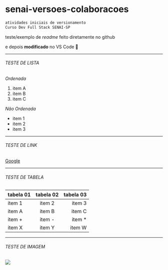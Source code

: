 # senai-versoes-colaboracoes
```bash
atividades iniciais de versionamento
Curso Dev Full Stack SENAI-SP
```

teste/exemplo de *readme* feito diretamente no github

e depois **modificado** no VS Code :rocket:

---
###### TESTE DE LISTA

*Ordenada*
1. item A
2. item B
3. item C 

*Não Ordenada*
+ item 1
+ item 2
+ item 3

---
###### TESTE DE LINK

[Google](https://www.google.com)

---
###### TESTE DE TABELA
| tabela 01  | tabela 02  | tabela 03  |
| ---------- | :--------: | ---------: |
| item 1     | item 2     | item 3     |
| item A | item B | item C |
| item + | item - | item * |
| item X | item Y | item W |

---
###### TESTE DE IMAGEM

<img src="https://anpei.org.br/site-novo/wp-content/uploads/2019/05/senai.jpg"/> 

